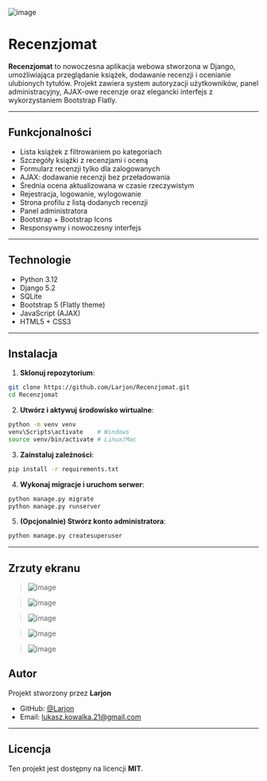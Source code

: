 ![image](https://github.com/user-attachments/assets/a5f1c22c-6289-4505-94e8-5dba03e34d8c)
# Recenzjomat

**Recenzjomat** to nowoczesna aplikacja webowa stworzona w Django, umożliwiająca przeglądanie książek, dodawanie recenzji i ocenianie ulubionych tytułów. Projekt zawiera system autoryzacji użytkowników, panel administracyjny, AJAX-owe recenzje oraz elegancki interfejs z wykorzystaniem Bootstrap Flatly.

---

##  Funkcjonalności

-  Lista książek z filtrowaniem po kategoriach
-  Szczegóły książki z recenzjami i oceną
-  Formularz recenzji tylko dla zalogowanych
-  AJAX: dodawanie recenzji bez przeładowania
-  Średnia ocena aktualizowana w czasie rzeczywistym
-  Rejestracja, logowanie, wylogowanie
-  Strona profilu z listą dodanych recenzji
-  Panel administratora
-  Bootstrap + Bootstrap Icons
-  Responsywny i nowoczesny interfejs

---

##  Technologie

- Python 3.12
- Django 5.2
- SQLite
- Bootstrap 5 (Flatly theme)
- JavaScript (AJAX)
- HTML5 + CSS3

---

##  Instalacja

1. **Sklonuj repozytorium**:

```bash
git clone https://github.com/Larjon/Recenzjomat.git
cd Recenzjomat
```

2. **Utwórz i aktywuj środowisko wirtualne**:

```bash
python -m venv venv
venv\Scripts\activate    # Windows
source venv/bin/activate # Linux/Mac
```

3. **Zainstaluj zależności**:

```bash
pip install -r requirements.txt
```

4. **Wykonaj migracje i uruchom serwer**:

```bash
python manage.py migrate
python manage.py runserver
```

5. **(Opcjonalnie) Stwórz konto administratora**:

```bash
python manage.py createsuperuser
```

---

##  Zrzuty ekranu

> ![image](https://github.com/user-attachments/assets/94ec7952-ea66-4185-9ba8-940332d990cf)

> ![image](https://github.com/user-attachments/assets/82990f38-fce5-4d90-9ff9-7f641324d495)

> ![image](https://github.com/user-attachments/assets/bd5cf473-eda5-4657-9497-1b26eb911ac7)

> ![image](https://github.com/user-attachments/assets/1acc809a-a48a-4301-8b59-26add02261b6)

> ![image](https://github.com/user-attachments/assets/4463489f-064b-44de-aabc-b274f74d7cc7)


##  Autor

Projekt stworzony przez **Larjon**

- GitHub: [@Larjon](https://github.com/Larjon)
- Email: lukasz.kowalka.21@gmail.com

---

##  Licencja

Ten projekt jest dostępny na licencji **MIT**.
